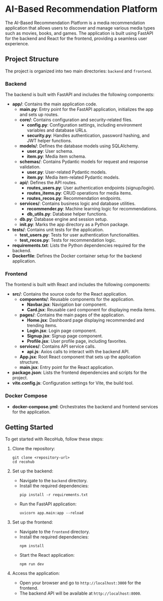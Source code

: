 # AI-Based Recommendation Platform

The AI-Based Recommendation Platform is a media recommendation application that allows users to discover and manage various media types such as movies, books, and games. The application is built using FastAPI for the backend and React for the frontend, providing a seamless user experience.

## Project Structure

The project is organized into two main directories: `backend` and `frontend`.

### Backend

The backend is built with FastAPI and includes the following components:

- **app/**: Contains the main application code.
  - **main.py**: Entry point for the FastAPI application, initializes the app and sets up routes.
  - **core/**: Contains configuration and security-related files.
    - **config.py**: Configuration settings, including environment variables and database URLs.
    - **security.py**: Handles authentication, password hashing, and JWT helper functions.
  - **models/**: Defines the database models using SQLAlchemy.
    - **user.py**: User schema.
    - **item.py**: Media item schema.
  - **schemas/**: Contains Pydantic models for request and response validation.
    - **user.py**: User-related Pydantic models.
    - **item.py**: Media item-related Pydantic models.
  - **api/**: Defines the API routes.
    - **routes_users.py**: User authentication endpoints (signup/login).
    - **routes_items.py**: CRUD operations for media items.
    - **routes_recos.py**: Recommendation endpoints.
  - **services/**: Contains business logic and database utilities.
    - **recommender.py**: Machine learning logic for recommendations.
    - **db_utils.py**: Database helper functions.
  - **db.py**: Database engine and session setup.
  - **__init__.py**: Marks the app directory as a Python package.
- **tests/**: Contains unit tests for the application.
  - **test_users.py**: Tests for user authentication functionalities.
  - **test_recos.py**: Tests for recommendation logic.
- **requirements.txt**: Lists the Python dependencies required for the backend.
- **Dockerfile**: Defines the Docker container setup for the backend application.

### Frontend

The frontend is built with React and includes the following components:

- **src/**: Contains the source code for the React application.
  - **components/**: Reusable components for the application.
    - **Navbar.jsx**: Navigation bar component.
    - **Card.jsx**: Reusable card component for displaying media items.
  - **pages/**: Contains the main pages of the application.
    - **Home.jsx**: Dashboard page displaying recommended and trending items.
    - **Login.jsx**: Login page component.
    - **Signup.jsx**: Signup page component.
    - **Profile.jsx**: User profile page, including favorites.
  - **services/**: Contains API service calls.
    - **api.js**: Axios calls to interact with the backend API.
  - **App.jsx**: Root React component that sets up the application structure.
  - **main.jsx**: Entry point for the React application.
- **package.json**: Lists the frontend dependencies and scripts for the project.
- **vite.config.js**: Configuration settings for Vite, the build tool.

### Docker Compose

- **docker-compose.yml**: Orchestrates the backend and frontend services for the application.

## Getting Started

To get started with RecoHub, follow these steps:

1. Clone the repository:
   ```
   git clone <repository-url>
   cd recohub
   ```

2. Set up the backend:
   - Navigate to the `backend` directory.
   - Install the required dependencies:
     ```
     pip install -r requirements.txt
     ```
   - Run the FastAPI application:
     ```
     uvicorn app.main:app --reload
     ```

3. Set up the frontend:
   - Navigate to the `frontend` directory.
   - Install the required dependencies:
     ```
     npm install
     ```
   - Start the React application:
     ```
     npm run dev
     ```

4. Access the application:
   - Open your browser and go to `http://localhost:3000` for the frontend.
   - The backend API will be available at `http://localhost:8000`.
